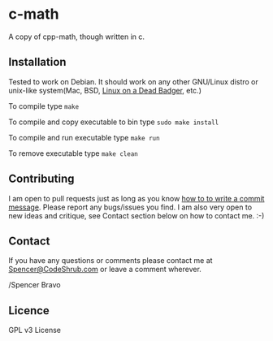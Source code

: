 # c-math
A copy of cpp-math, though written in c.

## Installation
Tested to work on Debian. It should work on any other GNU/Linux distro or unix-like system(Mac, BSD, <a href="http://www.strangehorizons.com/2004/20040405/badger.shtml">Linux on a Dead Badger</a>, etc.)

To compile type `make`

To compile and copy executable to bin type `sudo make install`

To compile and run executable type `make run`

To remove executable type `make clean`

## Contributing

I am open to pull requests just as long as you know <a href="http://tbaggery.com/2008/04/19/a-note-about-git-commit-messages.html" target= "_blank">how to to write a commit message</a>.
Please report any bugs/issues you find. I am also very open to new ideas and
critique, see Contact section below on how to contact me. :-)

## Contact

If you have any questions or comments please contact me at <a title="Spencer@codeshrub.com" href="mailto:Spencer@codeshrub.com">Spencer@CodeShrub.com</a> or leave a comment wherever.

/Spencer Bravo

## Licence

GPL v3 License
